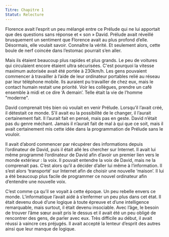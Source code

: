 ```yaml
---
Titre: Chapitre 1
Statut: Relecture
---
```

Florence avait l’esprit un peu mélangé entre ce Prélude qui ne lui apportait que
des questions sans réponse et « son » David. Prélude avait réveillé brusquement
un sentiment que Florence avait au plus profond d’elle. Désormais, elle voulait
savoir. Connaître la vérité. Et seulement alors, cette boule de nerf coincée
dans l’estomac pourrait s’en aller.

Mais ils étaient beaucoup plus rapides et plus grands. Le peu de voitures qui
circulaient encore étaient ultra sécurisées. C'est pourquoi la vitesse maximum
autorisée avait été portée à 230km/h. Les gens pouvaient commencer à travailler
à l’aide de leur ordinateur portables relié au réseau par leur téléphone mobile.
Ils auraient pu travailler de chez eux, mais le contact humain restait une
priorité. Voir les collègues, prendre un café ensemble à midi et ce dire ‘A
demain’. Telle était la vie de l’homme "moderne".

David comprenait très bien où voulait en venir Prélude. Lorsqu’il l’avait créé,
il détestait ce monde. S’il avait eu la possibilité de le changer, il l’aurait
certainement fait. Il l’aurait fait en pensé, mais pas en geste. David n’était
pas du genre méchant. Jamais il n’aurait fait de mal à qui que ce soit, mais il
avait certainement mis cette idée dans la programmation de Prélude sans le
vouloir.

Il avait d’abord commencer par récupérer des informations depuis l’ordinateur de
David, puis il était allé les chercher sur Internet. Il avait lui même programmé
l’ordinateur de David afin d’avoir un premier lien vers le monde extérieur : la
voix. Il pouvait entendre la voix de David, mais ne la comprenait pas. C’est
alors qu’il a décider d’aller lui même à l’information. Il s’est alors
‘transporté’ sur Internet afin de choisir une nouvelle ‘maison’. Il lui a été
beaucoup plus facile de programmer ce nouvel ordinateur afin d’entendre une
nouvelle voix.

C’est comme ça qu’il se voyait à cette époque. Un peu rebelle envers ce monde.
L’informatique l’avait aidé à s’enfermer un peu plus dans cet état. Il était
devenu doué d’une logique à toute épreuve et d’une intelligence remarquable,
mais surtout, il était devenu insociable. Avec l’âge, le besoin de trouver l’âme
sœur avait pris le dessus et il avait été un peu obligé de rencontrer des gens,
de parler avec eux. Très difficile au début, il avait réussi à vaincre ces
préjugés. Il avait accepté la lenteur d’esprit des autres ainsi que leur manque
de logique.
